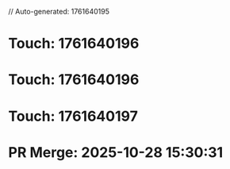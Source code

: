 // Auto-generated: 1761640195

# Touch: 1761640196

# Touch: 1761640196

# Touch: 1761640197

# PR Merge: 2025-10-28 15:30:31
